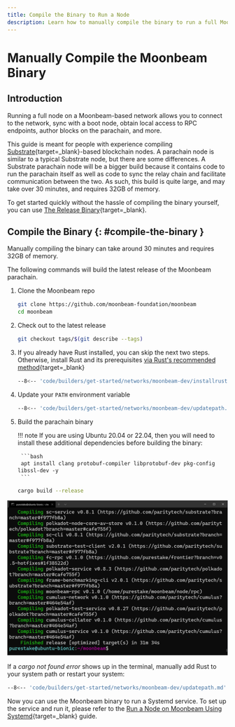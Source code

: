 ```yaml
---
title: Compile the Binary to Run a Node
description: Learn how to manually compile the binary to run a full Moonbeam node. Compiling the binary can take around 30 minutes and requires at least 32GB of memory.
---
```


# Manually Compile the Moonbeam Binary

## Introduction

Running a full node on a Moonbeam-based network allows you to connect to the network, sync with a boot node, obtain local access to RPC endpoints, author blocks on the parachain, and more.

This guide is meant for people with experience compiling [Substrate](https://docs.substrate.io){target=\_blank}-based blockchain nodes. A parachain node is similar to a typical Substrate node, but there are some differences. A Substrate parachain node will be a bigger build because it contains code to run the parachain itself as well as code to sync the relay chain and facilitate communication between the two. As such, this build is quite large, and may take over 30 minutes, and requires 32GB of memory.

To get started quickly without the hassle of compiling the binary yourself, you can use [The Release Binary](/node-operators/networks/run-a-node/systemd/){target=\_blank}.

## Compile the Binary {: #compile-the-binary }

Manually compiling the binary can take around 30 minutes and requires 32GB of memory.

The following commands will build the latest release of the Moonbeam parachain.

1. Clone the Moonbeam repo

    ```bash
    git clone https://github.com/moonbeam-foundation/moonbeam
    cd moonbeam
    ```

2. Check out to the latest release

    ```bash
    git checkout tags/$(git describe --tags)
    ```

3. If you already have Rust installed, you can skip the next two steps. Otherwise, install Rust and its prerequisites [via Rust's recommended method](https://www.rust-lang.org/tools/install){target=\_blank}

    ```bash
    --8<-- 'code/builders/get-started/networks/moonbeam-dev/installrust.md'
    ```

4. Update your `PATH` environment variable

    ```bash
    --8<-- 'code/builders/get-started/networks/moonbeam-dev/updatepath.md'
    ```

5. Build the parachain binary

    !!! note
        If you are using Ubuntu 20.04 or 22.04, then you will need to install these additional dependencies before building the binary:

        ```bash
        apt install clang protobuf-compiler libprotobuf-dev pkg-config libssl-dev -y 
        ```

    ```bash
    cargo build --release
    ```

![Compiling Binary](/images/node-operators/networks/run-a-node/compile-binary/full-node-binary-1.webp)

If a _cargo not found error_ shows up in the terminal, manually add Rust to your system path or restart your system:

```bash
--8<-- 'code/builders/get-started/networks/moonbeam-dev/updatepath.md'
```

Now you can use the Moonbeam binary to run a Systemd service. To set up the service and run it, please refer to the [Run a Node on Moonbeam Using Systemd](/node-operators/networks/run-a-node/systemd/){target=\_blank} guide.
